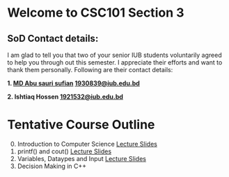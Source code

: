 # Welcome to CSC101 Section 3

## SoD Contact details:

I am glad to tell you that two of your senior IUB students voluntarily agreed to help you through out this semester. I appreciate their efforts and want to thank them personally. Following are their contact details:

**1. [MD Abu sauri sufian](https://github.com/Sauri-Sufian) <1930839@iub.edu.bd>** 

**2. Ishtiaq Hossen <1921532@iub.edu.bd>**

# Tentative Course Outline

0. Introduction to Computer Science [Lecture Slides](https://docs.google.com/presentation/d/1WzYITyGFqdw9tjBzAaRi6bUc596Juk3BmlwPERzMtyE/edit?usp=sharing) 
1. printf() and cout() [Lecture Slides](https://docs.google.com/presentation/d/1POaPIfWOyYCynZggYynVUnbCoiNCSo6eCY9bxDtKsME/edit?usp=sharing)
2. Variables, Dataypes and Input [Lecture Slides](https://docs.google.com/presentation/d/1q0mrhAz57rkCCBlHCrfZ3e0dW64GgP9agD_Zen4so_A/edit?usp=sharing)
3. Decision Making in C++
